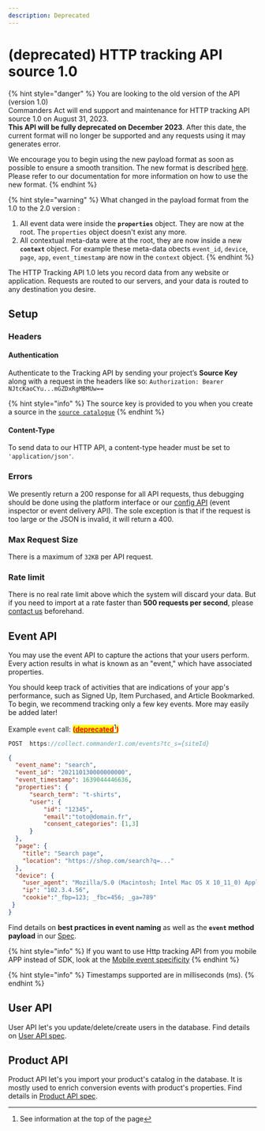 ```yaml
---
description: Deprecated
---
```


# (deprecated) HTTP tracking API source 1.0

{% hint style="danger" %}
You are looking to the old version of the API (version 1.0)\
Commanders Act will end support and maintenance for HTTP tracking API source 1.0 on August 31, 2023.\
**This API will be fully deprecated on December 2023**. After this date, the current format will no longer be supported and any requests using it may generates error.

We encourage you to begin using the new payload format as soon as possible to ensure a smooth transition. The new format is described [here](../http-tracking-api.md#track). Please refer to our documentation for more information on how to use the new format.
{% endhint %}

{% hint style="warning" %}
What changed in the payload format from the 1.0 to the 2.0 version :&#x20;

1. All event data were inside the **`properties`** object. They are now at the root. The `properties` object doesn't exist any more.
2. All contextual meta-data were at the root, they are now inside a new **`context`** object. For example these meta-data obects `event_id`, `device`, `page`, `app`, `event_timestamp` are now in the `context` object.
{% endhint %}

The HTTP Tracking API 1.0 lets you record data from any website or application. Requests are routed to our servers, and your data is routed to any destination you desire.

## Setup

### Headers

#### Authentication

Authenticate to the Tracking API by sending your project’s **Source Key** along with a request in the headers like so: `Authorization: Bearer NJtcKaoCYu...mGZDxRgMBMUw==`

{% hint style="info" %}
The source key is provided to you when you create a source in the [`source catalogue`](../)
{% endhint %}

#### Content-Type <a href="#content-type" id="content-type"></a>

To send data to our HTTP API, a content-type header must be set to `'application/json'`.

### Errors

We presently return a 200 response for all API requests, thus debugging should be done using the platform interface or our [config API](../../../../developers/config-api.md) (event inspector or event delivery API). The sole exception is that if the request is too large or the JSON is invalid, it will return a 400.

### Max Request Size <a href="#max-request-size" id="max-request-size"></a>

There is a maximum of `32KB` per API request.

### Rate limit

There is no real rate limit above which the system will discard your data. But if you need to import at a rate faster than **500 requests per second**, please [contact us](mailto:support@commandersact.com) beforehand.

## Event API <a href="#track" id="track"></a>

You may use the event API to capture the actions that your users perform. Every action results in what is known as an "event," which have associated properties.

You should keep track of activities that are indications of your app's performance, such as Signed Up, Item Purchased, and Article Bookmarked. To begin, we recommend tracking only a few key events. More may easily be added later!

Example `event` call: <mark style="color:red;">**(**</mark>[<mark style="color:red;">**deprecated**</mark>](#user-content-fn-1)[^1]<mark style="color:red;">**)**</mark>

```c
POST  https://collect.commander1.com/events?tc_s={siteId}
```

```json
{
  "event_name": "search",
  "event_id": "202110130000000000",
  "event_timestamp": 1639044446636,
  "properties": {
      "search_term": "t-shirts", 
      "user": {
          "id": "12345",
          "email":"toto@domain.fr",
          "consent_categories": [1,3]
      }
  },
  "page": {
    "title": "Search page",
    "location": "https://shop.com/search?q=..."
  },
  "device": {
    "user_agent": "Mozilla/5.0 (Macintosh; Intel Mac OS X 10_11_0) AppleWebKit/537.36 (KHTML, like Gecko) Chrome/46.0.2490.86 Safari/537.36",
    "ip": "102.3.4.56", 
    "cookie":"_fbp=123; _fbc=456; _ga=789"
 }
}
```

Find details on **best practices in event naming** as well as the **`event` method payload** in our [Spec](../../../../developers/tracking/about-events/).

{% hint style="info" %}
If you want to use Http tracking API from you mobile APP instead of SDK, look at the [Mobile event specificity](../../../../developers/tracking/about-events/mobile-sdk-event-specificity.md)
{% endhint %}

{% hint style="info" %}
Timestamps supported are in milliseconds (ms).
{% endhint %}

## User API

User API let's you update/delete/create users in the database. Find details on [User API spec](https://community.commandersact.com/datacommander/api/users).

## Product API

Product API let's you import your product's catalog in the database. It is mostly used to enrich conversion events with product's properties. Find details in [Product API spec](https://community.commandersact.com/datacommander/api/conversions-and-product-catalog-v2.0#upsert-products).

[^1]: See information at the top of the page
